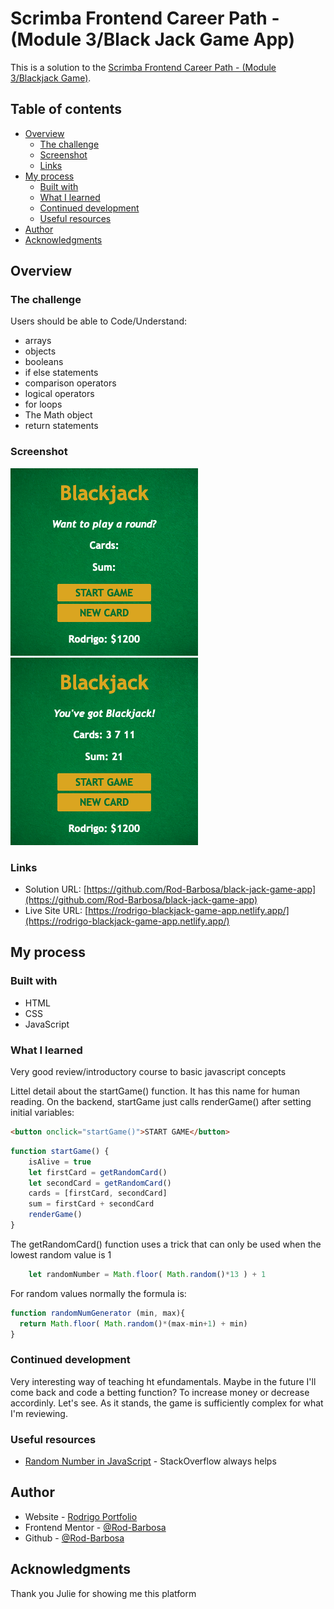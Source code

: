# Scrimba Frontend Career Path - (Module 3/Black Jack Game App)

This is a solution to the [Scrimba Frontend Career Path - (Module 3/Blackjack Game)](https://scrimba.com/learn/frontend).

## Table of contents

- [Overview](#overview)
  - [The challenge](#the-challenge)
  - [Screenshot](#screenshot)
  - [Links](#links)
- [My process](#my-process)
  - [Built with](#built-with)
  - [What I learned](#what-i-learned)
  - [Continued development](#continued-development)
  - [Useful resources](#useful-resources)
- [Author](#author)
- [Acknowledgments](#acknowledgments)


## Overview

### The challenge

Users should be able to Code/Understand:

- arrays
- objects
- booleans
- if else statements
- comparison operators
- logical operators
- for loops
- The Math object
- return statements

### Screenshot

![](./start.png)
![](./blackjack.png)



### Links

- Solution URL: [https://github.com/Rod-Barbosa/black-jack-game-app](https://github.com/Rod-Barbosa/black-jack-game-app)
- Live Site URL: [https://rodrigo-blackjack-game-app.netlify.app/](https://rodrigo-blackjack-game-app.netlify.app/)

## My process

### Built with

- HTML
- CSS 
- JavaScript


### What I learned

Very good review/introductory course to basic javascript concepts

Littel detail about the startGame() function. It has this name for human reading. On the backend, startGame just calls renderGame() after setting initial variables:

```html
<button onclick="startGame()">START GAME</button>
```
```js
function startGame() {
    isAlive = true
    let firstCard = getRandomCard()
    let secondCard = getRandomCard()
    cards = [firstCard, secondCard]
    sum = firstCard + secondCard
    renderGame()
}
```

The getRandomCard() function uses a trick that can only be used when the lowest random value is 1
```js
    let randomNumber = Math.floor( Math.random()*13 ) + 1
```
For random values normally the formula is: 

```js
function randomNumGenerator (min, max){
  return Math.floor( Math.random()*(max-min+1) + min)
}
```

### Continued development

Very interesting way of teaching ht efundamentals. Maybe in the future I'll come back and code a betting function? To increase money or decrease accordinly. Let's see. As it stands, the game is sufficiently complex for what I'm reviewing.

### Useful resources

- [Random Number in JavaScript](https://stackoverflow.com/questions/4959975/generate-random-number-between-two-numbers-in-javascript) - StackOverflow always helps

## Author

- Website - [Rodrigo Portfolio](https://www.gelatodigital.com)
- Frontend Mentor - [@Rod-Barbosa](https://www.frontendmentor.io/profile/Rod-Barbosa)
- Github - [@Rod-Barbosa](https://github.com/Rod-Barbosa)

## Acknowledgments

Thank you Julie for showing me this platform
